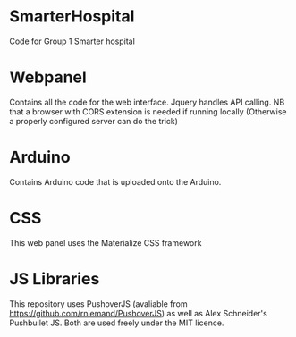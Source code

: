 # SmarterHospital
Code for Group 1 Smarter hospital


# Webpanel
Contains all the code for the web interface. Jquery handles API calling. NB that a browser with CORS extension is needed if running locally
(Otherwise a properly configured server can do the trick)

# Arduino
Contains Arduino code that is uploaded onto the Arduino. 

# CSS
This web panel uses the Materialize CSS framework

# JS Libraries
This repository uses PushoverJS (avaliable from https://github.com/rniemand/PushoverJS) as well as Alex Schneider's Pushbullet JS.
Both are used freely under the MIT licence. 
